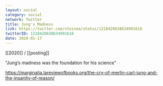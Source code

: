 ```yaml
---
layout: social
category: social
network: Twitter
title: Jung's Madness
link: https://twitter.com/steinea/status/1218420638634991616
twitterID: 1218420638634991616
date: 2020-01-17
---
```


[[2020]] / [[posting]]

"Jung’s madness was the foundation for his science"

<https://marginalia.lareviewofbooks.org/the-cry-of-merlin-carl-jung-and-the-insanity-of-reason/>
